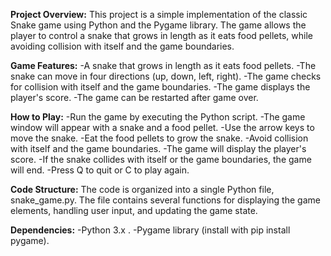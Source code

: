 **Project Overview:**
This project is a simple implementation of the classic Snake game using Python and the Pygame library. The game allows the player to control a snake that grows in length as it eats food pellets, while avoiding collision with itself and the game boundaries.

**Game Features:**
-A snake that grows in length as it eats food pellets.
-The snake can move in four directions (up, down, left, right).
-The game checks for collision with itself and the game boundaries.
-The game displays the player's score.
-The game can be restarted after game over.

**How to Play:**
-Run the game by executing the Python script.
-The game window will appear with a snake and a food pellet.
-Use the arrow keys to move the snake.
-Eat the food pellets to grow the snake.
-Avoid collision with itself and the game boundaries.
-The game will display the player's score.
-If the snake collides with itself or the game boundaries, the game will end.
-Press Q to quit or C to play again.

**Code Structure:**
The code is organized into a single Python file, snake_game.py. The file contains several functions for displaying the game elements, handling user input, and updating the game state.

**Dependencies:**
-Python 3.x .
-Pygame library (install with pip install pygame).
